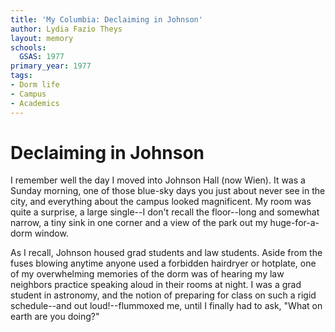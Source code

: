 ```yaml
---
title: 'My Columbia: Declaiming in Johnson'
author: Lydia Fazio Theys
layout: memory
schools:
  GSAS: 1977
primary_year: 1977
tags:
- Dorm life
- Campus
- Academics
---
```

# Declaiming in Johnson

I remember well the day I moved into Johnson Hall (now Wien). It was a Sunday morning, one of those blue-sky days you just about never see in the city, and everything about the campus looked magnificent. My room was quite a surprise, a large single--I don't recall the floor--long and somewhat narrow, a tiny sink in one corner and a view of the park out my huge-for-a-dorm window.

As I recall, Johnson housed grad students and law students. Aside from the fuses blowing anytime anyone used a forbidden hairdryer or hotplate, one of my overwhelming memories of the dorm was of hearing my law neighbors practice speaking aloud in their rooms at night. I was a grad student in astronomy, and the notion of preparing for class on such a rigid schedule--and out loud!--flummoxed me, until I finally had to ask, "What on earth are you doing?"

